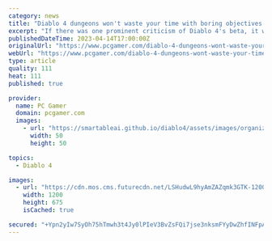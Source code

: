 ```yaml
---
category: news
title: "Diablo 4 dungeons won't waste your time with boring objectives and dead ends when it launches this June"
excerpt: "If there was one prominent criticism of Diablo 4's beta, it was the lack of dungeon variety and the monotony of the objectives within them. Blizzard published a blog post today that looks a lot like patch notes for Diablo 4's June 6 release."
publishedDateTime: 2023-04-14T17:00:00Z
originalUrl: "https://www.pcgamer.com/diablo-4-dungeons-wont-waste-your-time-with-boring-objectives-and-dead-ends-when-it-launches-this-june/"
webUrl: "https://www.pcgamer.com/diablo-4-dungeons-wont-waste-your-time-with-boring-objectives-and-dead-ends-when-it-launches-this-june/"
type: article
quality: 111
heat: 111
published: true

provider:
  name: PC Gamer
  domain: pcgamer.com
  images:
    - url: "https://smartableai.github.io/diablo4/assets/images/organizations/pcgamer.com-50x50.jpg"
      width: 50
      height: 50

topics:
  - Diablo 4

images:
  - url: "https://cdn.mos.cms.futurecdn.net/LSHudwL9hyAmZAZqmk3GTK-1200-80.jpg"
    width: 1200
    height: 675
    isCached: true

secured: "+Ypn2yIw7SyOh75hTmwh3t4Jy0lPIeV3BvZsFQi7jse3nksmFYyDwZhfINFpAYOo/8dMEIiqX/IqMyiAUg2vGuhEveNbcTzkAEwsyj7Dh4HHu5Dwd9XXqqZw/O6OU7rGZg+56NT+Qx6Q0tCjDa+cQvAEB+PutdsEe9C0M6M1ZXQ5Z8Dp6Yhxg6aB1uczIVRmMiOPrlhWfFTEM2AbjHCxxkgJRHgFqOHRViY9K6e/Wj83UrPDMr+3AyzLMo1bASlPEGJe49P6c6/FLh6RjbJDGTvmBNmSJ68bsJz33P2OBSu93UHQZAlaicEGQ0eQnB25wPigx9X97YdjZEWN309kAA8votNm66PKy2mmKAqWCHs=;dqypJ1wTr1XFS0qug/pyHA=="
---
```


